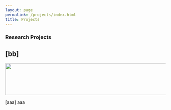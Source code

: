 ```yaml
---
layout: page
permalink: /projects/index.html
title: Projects
---
```


### Research Projects

## [bb]
<img src="../images/proj1.png" width="800s" height="100">

[aaa] aaa




